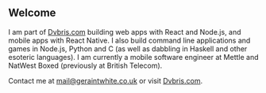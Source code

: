 ## Welcome

I am part of [Dvbris.com](https://dvbris.com) building web apps with React and Node.js, and mobile apps with React Native. I also build command line applications and games in Node.js, Python and C (as well as dabbling in Haskell and other esoteric languages). I am currently a mobile software engineer at Mettle and NatWest Boxed (previously at British Telecom).

Contact me at [mail@geraintwhite.co.uk](mailto:mail@geraintwhite.co.uk) or visit [Dvbris.com](https://dvbris.com).
